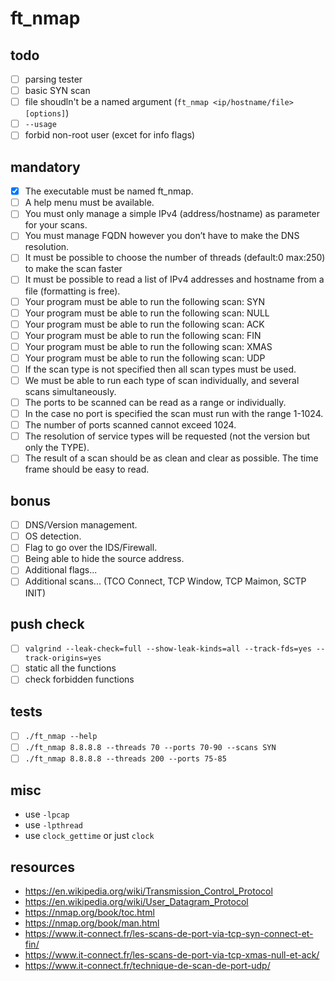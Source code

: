 # ft_nmap

## todo

-   [ ] parsing tester
-   [ ] basic SYN scan
-   [ ] file shoudln't be a named argument (`ft_nmap <ip/hostname/file> [options]`)
-   [ ] `--usage`
-   [ ] forbid non-root user (excet for info flags)

## mandatory

-   [x] The executable must be named ft_nmap.
-   [ ] A help menu must be available.
-   [ ] You must only manage a simple IPv4 (address/hostname) as parameter for your scans.
-   [ ] You must manage FQDN however you don’t have to make the DNS resolution.
-   [ ] It must be possible to choose the number of threads (default:0 max:250) to make the scan faster
-   [ ] It must be possible to read a list of IPv4 addresses and hostname from a file (formatting is free).
-   [ ] Your program must be able to run the following scan: SYN
-   [ ] Your program must be able to run the following scan: NULL
-   [ ] Your program must be able to run the following scan: ACK
-   [ ] Your program must be able to run the following scan: FIN
-   [ ] Your program must be able to run the following scan: XMAS
-   [ ] Your program must be able to run the following scan: UDP
-   [ ] If the scan type is not specified then all scan types must be used.
-   [ ] We must be able to run each type of scan individually, and several scans simultaneously.
-   [ ] The ports to be scanned can be read as a range or individually.
-   [ ] In the case no port is specified the scan must run with the range 1-1024.
-   [ ] The number of ports scanned cannot exceed 1024.
-   [ ] The resolution of service types will be requested (not the version but only the TYPE).
-   [ ] The result of a scan should be as clean and clear as possible. The time frame should be easy to read.

## bonus

-   [ ] DNS/Version management.
-   [ ] OS detection.
-   [ ] Flag to go over the IDS/Firewall.
-   [ ] Being able to hide the source address.
-   [ ] Additional flags...
-   [ ] Additional scans... (TCO Connect, TCP Window, TCP Maimon, SCTP INIT)

## push check

-   [ ] `valgrind --leak-check=full --show-leak-kinds=all --track-fds=yes --track-origins=yes`
-   [ ] static all the functions
-   [ ] check forbidden functions

## tests

-   [ ] `./ft_nmap --help`
-   [ ] `./ft_nmap 8.8.8.8 --threads 70 --ports 70-90 --scans SYN`
-   [ ] `./ft_nmap 8.8.8.8 --threads 200 --ports 75-85`

## misc

-   use `-lpcap`
-   use `-lpthread`
-   use `clock_gettime` or just `clock`

## resources

-   https://en.wikipedia.org/wiki/Transmission_Control_Protocol
-   https://en.wikipedia.org/wiki/User_Datagram_Protocol
-   https://nmap.org/book/toc.html
-   https://nmap.org/book/man.html
-   https://www.it-connect.fr/les-scans-de-port-via-tcp-syn-connect-et-fin/
-   https://www.it-connect.fr/les-scans-de-port-via-tcp-xmas-null-et-ack/
-   https://www.it-connect.fr/technique-de-scan-de-port-udp/
